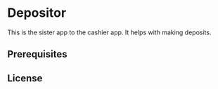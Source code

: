 # Depositor

This is the sister app to the cashier app. It helps with making deposits.
## Prerequisites

## License
